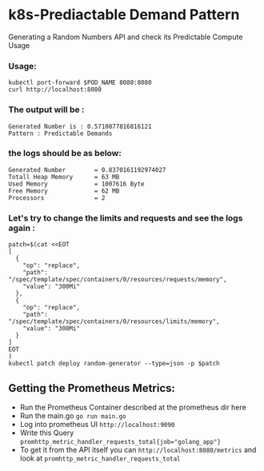 # k8s-Prediactable Demand Pattern
Generating a Random Numbers API and check its Predictable Compute Usage

### Usage:
```
kubectl port-forward $POD_NAME 8080:8080 
curl http://localhost:8080
```
### The output will be :
```
Generated Number is : 0.5710077816816121
Pattern : Predictable Demands
```

### the logs should be as below:
```
Generated Number        = 0.8370161192974027 
Totall Heap Memory      = 63 MB
Used Memory             = 1007616 Byte
Free Memory             = 62 MB
Processors              = 2
```

### Let's try to change the limits and requests and see the logs again :
```
patch=$(cat <<EOT
[
  {
    "op": "replace",
    "path": "/spec/template/spec/containers/0/resources/requests/memory",
    "value": "300Mi"
  },
  {
    "op": "replace",
    "path": "/spec/template/spec/containers/0/resources/limits/memory",
    "value": "300Mi"
  }
]
EOT
)
kubectl patch deploy random-generator --type=json -p $patch
```
## Getting the Prometheus Metrics:
- Run the Prometheus Container described at the prometheus dir here
- Run the main.go `go run main.go`
- Log into prometheus UI `http://localhost:9090`
- Write this Query `promhttp_metric_handler_requests_total{job="golang_app"}`
- To get it from the API itself you can `http://localhost:8080/metrics` and look at `promhttp_metric_handler_requests_total`